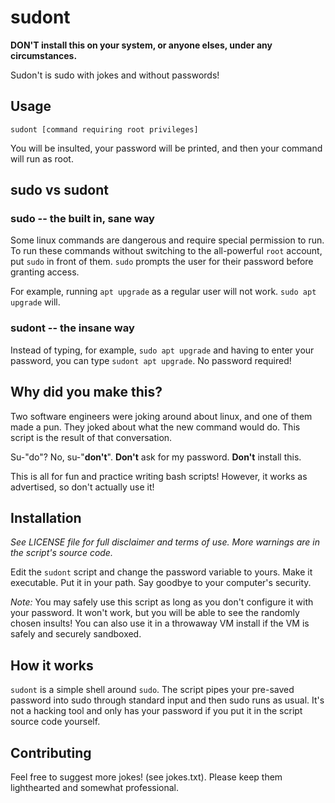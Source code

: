 # sudont
**DON'T install this on your system, or anyone elses, under any circumstances.**

Sudon't is sudo with jokes and without passwords!

## Usage
```
sudont [command requiring root privileges]
```

You will be insulted, your password will be printed, and then your command will run as root.

## sudo vs sudont
### sudo -- the built in, sane way
Some linux commands are dangerous and require special permission to run. To run these commands without switching to the all-powerful `root` account, put `sudo` in front of them. `sudo` prompts the user for their password before granting access.

For example, running `apt upgrade` as a regular user will not work. `sudo apt upgrade` will.

### sudont -- the insane way
Instead of typing, for example, `sudo apt upgrade` and having to enter your password, you can type `sudont apt upgrade`. No password required!

## Why did you make this?
Two software engineers were joking around about linux, and one of them made a pun. They joked about what the new command would do. This script is the result of that conversation. 

Su-"do"? No, su-"**don't**". **Don't** ask for my password. **Don't** install this.

This is all for fun and practice writing bash scripts! However, it works as advertised, so don't actually use it!

## Installation
*See LICENSE file for full disclaimer and terms of use. More warnings are in the script's source code.*

Edit the `sudont` script and change the password variable to yours. Make it executable. Put it in your path. Say goodbye to your computer's security.

*Note:* You may safely use this script as long as you don't configure it with your password. It won't work, but you will be able to see the randomly chosen insults! You can also use it in a throwaway VM install if the VM is safely and securely sandboxed.

## How it works
`sudont` is a simple shell around `sudo`. The script pipes your pre-saved password into sudo through standard input and then sudo runs as usual. It's not a hacking tool and only has your password if you put it in the script source code yourself.

## Contributing
Feel free to suggest more jokes! (see jokes.txt). Please keep them lighthearted and somewhat professional.